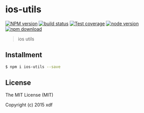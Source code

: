 # ios-utils

[![NPM version][npm-image]][npm-url]
[![build status][travis-image]][travis-url]
[![Test coverage][coveralls-image]][coveralls-url]
[![node version][node-image]][node-url]
[![npm download][download-image]][download-url]

[npm-image]: https://img.shields.io/npm/v/ios-utils.svg?style=flat-square
[npm-url]: https://npmjs.org/package/ios-utils
[travis-image]: https://img.shields.io/travis/xudafeng/ios-utils.svg?style=flat-square
[travis-url]: https://travis-ci.org/xudafeng/ios-utils
[coveralls-image]: https://img.shields.io/coveralls/xudafeng/ios-utils.svg?style=flat-square
[coveralls-url]: https://coveralls.io/r/xudafeng/ios-utils?branch=master
[node-image]: https://img.shields.io/badge/node.js-%3E=_0.10-green.svg?style=flat-square
[node-url]: http://nodejs.org/download/
[download-image]: https://img.shields.io/npm/dm/ios-utils.svg?style=flat-square
[download-url]: https://npmjs.org/package/ios-utils

> ios utils

## Installment

```bash
$ npm i ios-utils --save
```

## License

The MIT License (MIT)

Copyright (c) 2015 xdf
